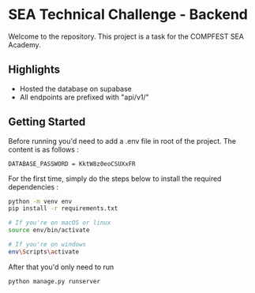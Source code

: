 # SEA Technical Challenge - Backend
Welcome to the repository. This project is a task for the COMPFEST SEA Academy. 

## Highlights
- Hosted the database on supabase
- All endpoints are prefixed with "api/v1/"

## Getting Started
Before running you'd need to add a .env file in root of the project. The content is as follows :
```
DATABASE_PASSWORD = KktW8z0eoCSUXxFR
```  

For the first time, simply do the steps below to install the required dependencies :
```bash
python -m venv env
pip install -r requirements.txt

# If you're on macOS or linux
source env/bin/activate 

# If you're on windows
env\Scripts\activate
```
After that you'd only need to run 
```bash
python manage.py runserver
```
